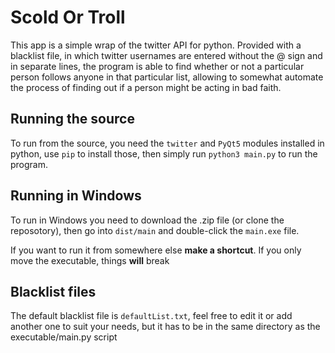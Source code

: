 # Scold Or Troll

This app is a simple wrap of the twitter API for python. Provided with a blacklist file, in which twitter usernames are entered without the @ sign and in separate lines, the program is able to find whether or not a particular person follows anyone in that particular list, allowing to somewhat automate the process of finding out if a person might be acting in bad faith.

## Running the source

To run from the source, you need the `twitter` and `PyQt5` modules installed in python, use `pip` to install those, then simply run `python3 main.py` to run the program.

## Running in Windows

To run in Windows you need to download the .zip file (or clone the reposotory), then go into `dist/main` and double-click the `main.exe` file.

If you want to run it from somewhere else **make a shortcut**. If you only move the executable, things **will** break

## Blacklist files

The default blacklist file is `defaultList.txt`, feel free to edit it or add another one to suit your needs, but it has to be in the same directory as the executable/main.py script
